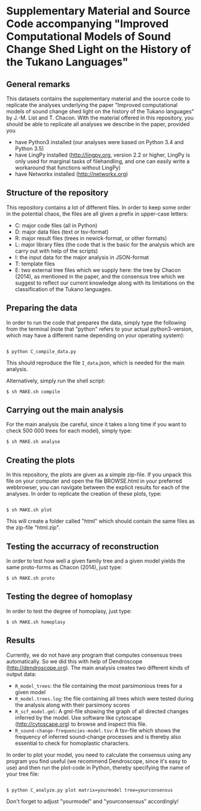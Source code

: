 # Supplementary Material and Source Code accompanying "Improved Computational Models of Sound Change Shed Light on the History of the Tukano Languages"

## General remarks

This datasets contains the supplementary material and the source code to replicate the analyses underlying the paper "Improved computational models of sound change shed light on the history of the Tukano languages" by J.-M. List and T. Chacon. With the material offered in this repository, you should be able to replicate all analyses we describe in the paper, provided you

* have Python3 installed (our analyses were based on Python 3.4 and Python 3.5)
* have LingPy installed (http://lingpy.org, version 2.2 or higher, LingPy is only used for marginal tasks of filehandling, and one can easily write a workaround that functions without LingPy)
* have Networkx installed (http://networkx.org)

## Structure of the repository

This repository contains a lot of different files. In order to keep some order in the potential chaos, the files are all given a prefix in upper-case letters:

* C: major code files (all in Python)
* D: major data files (text or tsv-format)
* R: major result files (trees in newick-format, or other formats)
* L: major library files (the code that is the basic for the analysis which are carry out with help of the scripts)
* I: the input data for the major analysis in JSON-format
* T: template files
* E: two external tree files which we supply here: the tree by Chacon (2014), as mentioned in the paper, and the consensus tree which we suggest to reflect our current knowledge along with its limitations on the classification of the Tukano languages.

## Preparing the data

In order to run the code that prepares the data, simply type the following from the terminal (note that "python" refers to your actual python3-version, which may have a different name depending on your operating system): 

```shell

$ python C_compile_data.py
```

This should reproduce the file `I_data`.json, which is needed for the main analysis.

Alternatively, simply run the shell script:

```shell
$ sh MAKE.sh compile
```

## Carrying out the main analysis

For the main analysis (be careful, since it takes a long time if you want to check 500 000 trees for each model), simply type:

```shell
$ sh MAKE.sh analyse
```

## Creating the plots

In this repository, the plots are given as a simple zip-file. If you unpack this file on your computer and open the file BROWSE.html in your preferred webbrowser, you can navigate between the explicit results for each of the analyses. In order to replicate the creation of these plots, type:

```shell

$ sh MAKE.sh plot
```

This will create a folder called "html" which should contain the same files as the zip-file "html.zip".

## Testing the accurracy of reconstruction

In order to test how well a given family tree and a given model yields the same proto-forms as Chacon (2014), just type:

```shell
$ sh MAKE.sh proto
```

## Testing the degree of homoplasy

In order to test the degree of homoplasy, just type:

```shell
$ sh MAKE.sh homoplasy
```

## Results

Currently, we do not have any program that computes consensus trees automatically. So we did this with help of Dendroscope (http://dendroscope.org). The main analysis creates two different kinds of output data:

* `R_model_trees`: the file containing the most parsimonious trees for a given model
* `R_model.trees.log`: the file containing all trees which were tested during the analysis along with their parsimony scores
* `R_scf_model.gml`: A gml-file showing the graph of all directed changes inferred by the model. Use software like cytoscape (http://cytoscape.org) to browse and inspect this file.
* `R_sound-change-frequencies-model.tsv`: A tsv-file which shows the frequency of inferred sound-change processes and is thereby also essential to check for homoplastic characters.

In order to plot your model, you need to calculate the consensus using any program you find useful (we recommend Dendroscope, since it's easy to use) and then run the plot-code in Python, thereby specifying the name of your tree file:

```shell

$ python C_analyze.py plot matrix=yourmodel tree=yourconsensus
```

Don't forget to adjust "yourmodel" and "yourconsensus" accordingly!



